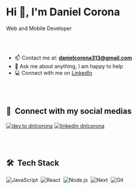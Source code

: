 # Hi :wave:, I'm Daniel Corona
Web and Mobile Developer

<br><br>

- 📫 Contact me at: **danielcorona313@gmail.com**
- 💬 Ask me about anything, I am happy to help
- 💻 Connect with me on [LinkedIn](https://www.linkedin.com/in/dnlcorona/)
<!-- - 👨‍💻 All of my projects are available at [danielcorona.com.br](https://danielcorona.com.br) -->
<br><br>

## 📸 &nbsp;Connect with my social medias
<p align="left">
<a href="https://dev.to/dnlcorona" target="blank"><img align="center" src="https://img.shields.io/badge/-dnlcorona-05122A?style=for-the-badge&logo=dev.to" alt="dev.to dnlcorona"/></a>
<a href="https://linkedin.com/in/dnlcorona" target="blank"><img align="center" src="https://img.shields.io/badge/-dnlcorona-05122A?style=for-the-badge&logo=linkedin" alt="linkedin dnlcorona"/></a>
</p>

<br><br>

## 🛠 &nbsp;Tech Stack
![JavaScript](https://img.shields.io/badge/-JavaScript-05122A?style=flat&logo=javascript)&nbsp;
![React](https://img.shields.io/badge/-React-05122A?style=flat&logo=react)&nbsp;
![Node.js](https://img.shields.io/badge/-Node.js-05122A?style=flat&logo=node.js)&nbsp;
![Next](https://img.shields.io/badge/-Next-05122A?style=flat&logo=next.js)&nbsp;
![Git](https://img.shields.io/badge/-Git-05122A?style=flat&logo=git)&nbsp;
